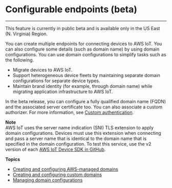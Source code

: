 # Configurable endpoints \(beta\)<a name="iot-custom-endpoints-configurable"></a>

****  
This feature is currently in public beta and is available only in the US East \(N\. Virginia\) Region\.

You can create multiple endpoints for connecting devices to AWS IoT\. You can also configure some details \(such as domain name\) by using domain configurations\. You can use domain configurations to simplify tasks such as the following\.
+ Migrate devices to AWS IoT\.
+ Support heterogeneous device fleets by maintaining separate domain configurations for separate device types\.
+ Maintain brand identity \(for example, through domain name\) while migrating application infrastructure to AWS IoT\.

In the beta release, you can configure a fully qualified domain name \(FQDN\) and the associated server certificate too\. You can also associate a custom authorizer\. For more information, see [Custom authentication](custom-authentication.md)\.

**Note**  
AWS IoT uses the server name indication \(SNI\) TLS extension to apply domain configurations\. Devices must use this extension when connecting and pass a server name that is identical to the domain name that is specified in the domain configuration\. To test this service, use the v2 version of each [AWS IoT Device SDK in GitHub](https://github.com/aws)\.

**Topics**
+ [Creating and configuring AWS\-managed domains](iot-custom-endpoints-configurable-aws.md)
+ [Creating and configuring custom domains](iot-custom-endpoints-configurable-custom.md)
+ [Managing domain configurations](iot-custom-endpoints-managing.md)